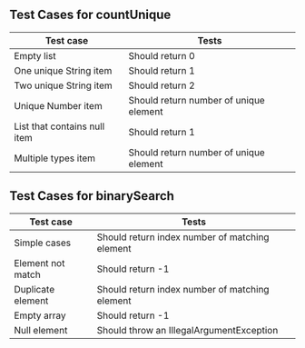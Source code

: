 ## Test Cases for countUnique

| Test case | Tests |
|----|----|
| Empty list | Should return 0 |
| One unique String item | Should return 1 |
| Two unique String item | Should return 2 |
| Unique Number item | Should return number of unique element |
| List that contains null item | Should return 1 |
| Multiple types item | Should return number of unique element |

## Test Cases for binarySearch

| Test case | Tests |
|----|----|
| Simple cases | Should return index number of matching element |
| Element not match | Should return -1 |
| Duplicate element | Should return index number of matching element |
| Empty array | Should return -1 |
| Null element | Should throw an IllegalArgumentException |
